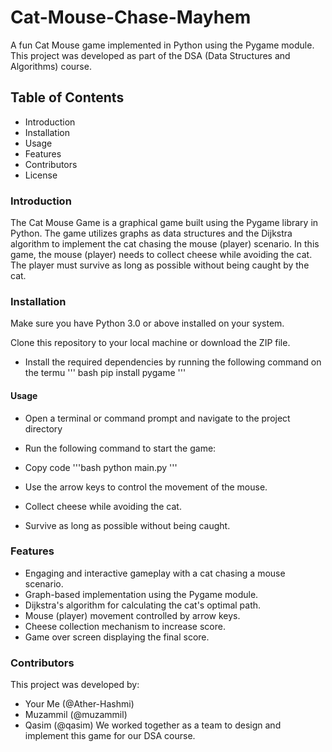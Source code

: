# Cat-Mouse-Chase-Mayhem


A fun Cat Mouse game implemented in Python using the Pygame module. This project was developed as part of the DSA (Data Structures and Algorithms) course.

## Table of Contents
- Introduction
- Installation
- Usage
- Features
- Contributors
- License

### Introduction
The Cat Mouse Game is a graphical game built using the Pygame library in Python. The game utilizes graphs as data structures and the Dijkstra algorithm to implement the cat chasing the mouse (player) scenario. In this game, the mouse (player) needs to collect cheese while avoiding the cat. The player must survive as long as possible without being caught by the cat.

### Installation
Make sure you have Python 3.0 or above installed on your system.

Clone this repository to your local machine or download the ZIP file.

- Install the required dependencies by running the following command on the termu
''' bash
 pip install pygame
'''
#### Usage
- Open a terminal or command prompt and navigate to the project directory
- Run the following command to start the game:
- Copy code
'''bash
 python main.py
'''
- Use the arrow keys to control the movement of the mouse.

- Collect cheese while avoiding the cat.
- Survive as long as possible without being caught.

### Features
- Engaging and interactive gameplay with a cat chasing a mouse scenario.
- Graph-based implementation using the Pygame module.
- Dijkstra's algorithm for calculating the cat's optimal path.
- Mouse (player) movement controlled by arrow keys.
- Cheese collection mechanism to increase score.
- Game over screen displaying the final score.

### Contributors
This project was developed by:
- Your Me (@Ather-Hashmi)
- Muzammil (@muzammil)
- Qasim (@qasim)
We worked together as a team to design and implement this game for our DSA course.
